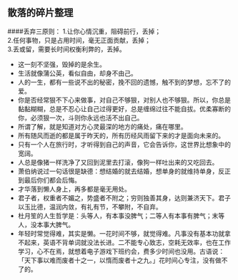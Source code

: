 ## 散落的碎片整理
####丢弃三原则：
1.让你心情沉重，阻碍前行，丢掉；			
2.任何事物，只是占用时间，毫无正面贡献，丢掉；			 
3.丢或留，需要长时间权衡利弊的，丢掉。		

* 这一刻不坚强，毁掉的是余生。		
* 生活就像蒲公英，看似自由，却身不由己。			
* 人的一生，都有一些说不出的秘密，挽不回的遗憾，触不到的梦想，忘不了的爱。	 
* 你是否经常狠不下心来做事，对自己不够狠，对别人也不够狠。所以，你总是黏黏糊糊，总是不忍心让自己过得更好，总是缠绵过往不能自拔。优柔寡断的你，必须狠一次，斗则你永远也活不出自己。			
* 所谓了解，就是知道对方心灵最深的地方的痛处，痛在哪里。			
* 所有随风而逝的都是属于昨天的，所有历经风雨留下来的才是面向未来的。		
* 只有一个人在旅行时，才听得到自己的声音，它会告诉你，这世界比想象中的宽阔。			
* 人总是像猪一样洗净了又回到泥里去打滚，像狗一样吐出来的又吃回去。		 
* 萧伯纳说过一句话很是缺德：想结婚的就去结婚，想单身的就维持单身，反正到最后你们都会后悔。			
* 才华落到懒人身上，再多都是毫无用处。			
* 君子者，权重者不媚之，势盛者不附之；穷则独善其身，达则兼济天下。君子以玉比德，温润内敛，有礼有节，不攀附，不自弃。		 
* 杜月笙的人生哲学是：头等人，有本事没脾气；二等人有本事有脾气；末等人，没本事大脾气。		
* 年轻时常觉得难，其实是懒。一花时间不够，就觉得难。凡事没有基本功就拿不起来，英语不背单词就没法长进。二不能专心致志，空耗无效率，也在工作学习，心不在焉，就想着电子游戏下班约会，费多少时间也没用。古语说：「天下事以难而废者十之一，以惰而废者十之九。」花时间心专注，没有做不了的。
